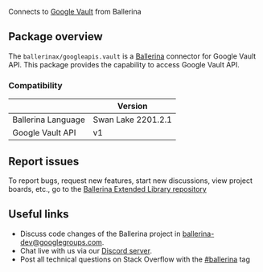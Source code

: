 Connects to [Google Vault](https://developers.google.com/vault/reference/rest) from Ballerina

## Package overview
The `ballerinax/googleapis.vault` is a [Ballerina](https://ballerina.io/) connector for Google Vault API.
This package provides the capability to access Google Vault API.

### Compatibility
|                    | Version         |
|--------------------|-----------------|
| Ballerina Language | Swan Lake 2201.2.1| 
| Google Vault API   | v1              |

## Report issues
To report bugs, request new features, start new discussions, view project boards, etc., go to the [Ballerina Extended Library repository](https://github.com/ballerina-platform/ballerina-extended-library)

## Useful links
- Discuss code changes of the Ballerina project in [ballerina-dev@googlegroups.com](mailto:ballerina-dev@googlegroups.com).
- Chat live with us via our [Discord server](https://discord.gg/ballerinalang).
- Post all technical questions on Stack Overflow with the [#ballerina](https://stackoverflow.com/questions/tagged/ballerina) tag
